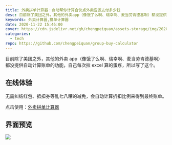 ```yaml
---
title: 外卖拼单计算器：自动帮你计算合伙点外卖应该支付多少钱
desc: 目前除了美团之外，其他的外卖app（像饿了么啊、瑞幸啊、麦当劳肯德基啊）都没提供自动计算账单的功能，自己每次拉excel算的蛋疼，所以写了这个，无需纠结红包、抵扣券等乱七八糟的减免，会自动计算折扣比例来得到最终账单。
keywords: 外卖计算器,拼单计算器
date: 2020-11-22 15:46:00
cover: https://cdn.jsdelivr.net/gh/chengpeiquan/assets-storage/img/2020/12/2-1.jpg
categories:
  - tech
repo: https://github.com/chengpeiquan/group-buy-calculator
---
```


目前除了美团之外，其他的外卖 app（像饿了么啊、瑞幸啊、麦当劳肯德基啊）都没提供自动计算账单的功能，自己每次拉 excel 算的蛋疼，所以写了这个。

## 在线体验

无需纠结红包、抵扣券等乱七八糟的减免，会自动计算折扣比例来得到最终账单。

点击使用：[外卖拼单计算器](https://chengpeiquan.github.io/group-buy-calculator/)

## 界面预览

![](https://cdn.jsdelivr.net/gh/chengpeiquan/assets-storage/img/2020/12/1-1.png)
